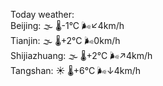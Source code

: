 Today weather:  
Beijing: 🌫  🌡️-1°C 🌬️↙4km/h  
Tianjin: 🌫  🌡️+2°C 🌬️0km/h  
Shijiazhuang: 🌫  🌡️+2°C 🌬️↗4km/h  
Tangshan: ☀️ 🌡️+6°C 🌬️↓4km/h  
